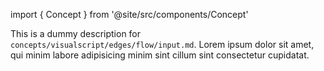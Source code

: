 import { Concept } from '@site/src/components/Concept'

<Concept
  title    = "edges/flow/input"
  kind     = "Core"
  category = "Visualscript"
  block    = {true}>
This is a dummy description for `concepts/visualscript/edges/flow/input.md`.
Lorem ipsum dolor sit amet, qui minim labore adipisicing minim sint cillum sint consectetur cupidatat.
</Concept>


